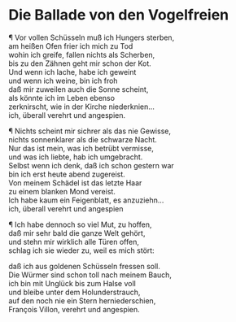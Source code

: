 # Die Ballade von den Vogelfreien

¶ Vor vollen Schüsseln muß ich Hungers sterben,  
am heißen Ofen frier ich mich zu Tod  
wohin ich greife, fallen nichts als Scherben,  
bis zu den Zähnen geht mir schon der Kot.  
Und wenn ich lache, habe ich geweint  
und wenn ich weine, bin ich froh  
daß mir zuweilen auch die Sonne scheint,  
als könnte ich im Leben ebenso  
zerknirscht, wie in der Kirche niederknien…  
ich, überall verehrt und angespien.

¶ Nichts scheint mir sichrer als das nie Gewisse,  
nichts sonnenklarer als die schwarze Nacht.  
Nur das ist mein, was ich betrübt vermisse,  
und was ich liebte, hab ich umgebracht.  
Selbst wenn ich denk, daß ich schon gestern war  
bin ich erst heute abend zugereist.  
Von meinem Schädel ist das letzte Haar  
zu einem blanken Mond vereist.  
Ich habe kaum ein Feigenblatt, es anzuziehn…  
ich, überall verehrt und angespien

¶ Ich habe dennoch so viel Mut, zu hoffen,  
daß mir sehr bald die ganze Welt gehört,  
und stehn mir wirklich alle Türen offen,  
schlag ich sie wieder zu, weil es mich stört:

 daß ich aus goldenen Schüsseln fressen soll.  
Die Würmer sind schon toll nach meinem Bauch,  
ich bin mit Unglück bis zum Halse voll  
und bleibe unter dem Holunderstrauch,  
auf den noch nie ein Stern herniederschien,  
François Villon, verehrt und angespien.


